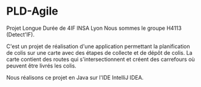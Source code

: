# PLD-Agile
Projet Longue Durée de 4IF INSA Lyon
Nous sommes le groupe H4113 (Detect'IF).

C'est un projet de réalisation d'une application permettant la planification de colis sur une carte avec des étapes de collecte et de dépôt de colis. La carte contient des routes qui s'intersectionnent et créent des carrefours où peuvent être livrés les colis. 

Nous réalisons ce projet en Java sur l'IDE IntelliJ IDEA. 
